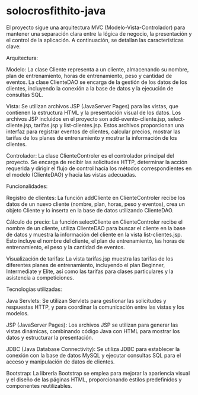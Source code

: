# solocrosfithito-java


El proyecto sigue una arquitectura MVC (Modelo-Vista-Controlador) para mantener una separación clara entre la lógica de negocio, la presentación y el control de la aplicación. A continuación, se detallan las características clave:

Arquitectura:

Modelo: La clase Cliente representa a un cliente, almacenando su nombre, plan de entrenamiento, horas de entrenamiento, peso y cantidad de eventos. La clase ClienteDAO se encarga de la gestión de los datos de los clientes, incluyendo la conexión a la base de datos y la ejecución de consultas SQL.

Vista: Se utilizan archivos JSP (JavaServer Pages) para las vistas, que contienen la estructura HTML y la presentación visual de los datos. Los archivos JSP incluidos en el proyecto son add-evento-cliente.jsp, select-cliente.jsp, tarifas.jsp y list-clientes.jsp. Estos archivos proporcionan una interfaz para registrar eventos de clientes, calcular precios, mostrar las tarifas de los planes de entrenamiento y mostrar la información de los clientes.

Controlador: La clase ClienteControler es el controlador principal del proyecto. Se encarga de recibir las solicitudes HTTP, determinar la acción requerida y dirigir el flujo de control hacia los métodos correspondientes en el modelo (ClienteDAO) y hacia las vistas adecuadas.

Funcionalidades:

Registro de clientes: La función addCliente en ClienteControler recibe los datos de un nuevo cliente (nombre, plan, horas, peso y eventos), crea un objeto Cliente y lo inserta en la base de datos utilizando ClienteDAO.

Cálculo de precio: La función selectCliente en ClienteControler recibe el nombre de un cliente, utiliza ClienteDAO para buscar el cliente en la base de datos y muestra la información del cliente en la vista list-clientes.jsp. Esto incluye el nombre del cliente, el plan de entrenamiento, las horas de entrenamiento, el peso y la cantidad de eventos.

Visualización de tarifas: La vista tarifas.jsp muestra las tarifas de los diferentes planes de entrenamiento, incluyendo el plan Beginner, Intermediate y Elite, así como las tarifas para clases particulares y la asistencia a competiciones.

Tecnologías utilizadas:

Java Servlets: Se utilizan Servlets para gestionar las solicitudes y respuestas HTTP, y para coordinar la comunicación entre las vistas y los modelos.

JSP (JavaServer Pages): Los archivos JSP se utilizan para generar las vistas dinámicas, combinando código Java con HTML para mostrar los datos y estructurar la presentación.

JDBC (Java Database Connectivity): Se utiliza JDBC para establecer la conexión con la base de datos MySQL y ejecutar consultas SQL para el acceso y manipulación de datos de clientes.

Bootstrap: La librería Bootstrap se emplea para mejorar la apariencia visual y el diseño de las páginas HTML, proporcionando estilos predefinidos y componentes reutilizables.
